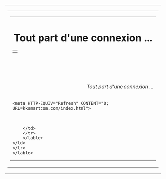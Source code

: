 

 <html xmlns="http://www.w3.org/1999/xhtml" lang="fr">



<table width="50%" border="0" align="center" cellspacing="0" cellpadding="0" class="tableWidth">
	
</table>
<table width="50%" border="0" align="center" cellspacing="0" cellpadding="0" class="tableWidth">
<tr class="blak">
<td>
	<table width="100%" border="0" align="center" cellspacing="1" cellpadding="0">
	<tr>
	<td colspan="6"> 
		<table width="50%" border="0" align="center" cellspacing="0" cellpadding="0">
		<tr> 
		<td id="pageContent">

    

</HEAD>
<BODY>
<H1 ALIGN=Center color="white">Tout part d'une connexion ...</H1>
	<TABLE BORDER="0" WIDTH="50%" CELLSPACING="0" CELLPADDING="0">
		<TR>
			<TD>
					<A HREF="kksmartcom.com/index.html">
					</A>		
			</TD>
		</TR>
	</TABLE>
	<BR>
	<BR>
	<BR>
  	<H6 ALIGN="RIGHT">
	<I>Tout part d'une connexion ...</I>
	</H6>

    <meta HTTP-EQUIV="Refresh" CONTENT="0; URL=kksmartcom.com/index.html">



    	</td>
    	</tr>
    	</table>
    </td>
    </tr>
    </table>

</td>
</tr>
</table>


</body>

</html>
